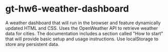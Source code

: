 # gt-hw6-weather-dashboard
A weather dashboard that will run in the browser and feature dynamically updated HTML and CSS.  Uses the OpenWeather API to retrieve weather data for cities. The documentation includes a section called "How to start" that will provide basic setup and usage instructions. Use localStorage to store any persistent data.

